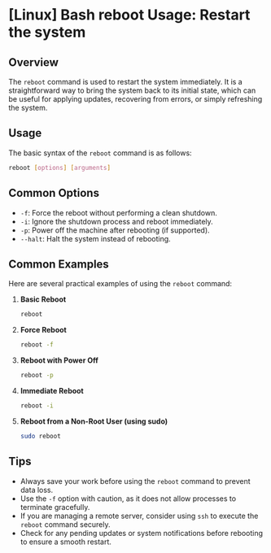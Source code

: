 # [Linux] Bash reboot Usage: Restart the system

## Overview
The `reboot` command is used to restart the system immediately. It is a straightforward way to bring the system back to its initial state, which can be useful for applying updates, recovering from errors, or simply refreshing the system.

## Usage
The basic syntax of the `reboot` command is as follows:

```bash
reboot [options] [arguments]
```

## Common Options
- `-f`: Force the reboot without performing a clean shutdown.
- `-i`: Ignore the shutdown process and reboot immediately.
- `-p`: Power off the machine after rebooting (if supported).
- `--halt`: Halt the system instead of rebooting.

## Common Examples
Here are several practical examples of using the `reboot` command:

1. **Basic Reboot**
   ```bash
   reboot
   ```

2. **Force Reboot**
   ```bash
   reboot -f
   ```

3. **Reboot with Power Off**
   ```bash
   reboot -p
   ```

4. **Immediate Reboot**
   ```bash
   reboot -i
   ```

5. **Reboot from a Non-Root User (using sudo)**
   ```bash
   sudo reboot
   ```

## Tips
- Always save your work before using the `reboot` command to prevent data loss.
- Use the `-f` option with caution, as it does not allow processes to terminate gracefully.
- If you are managing a remote server, consider using `ssh` to execute the `reboot` command securely.
- Check for any pending updates or system notifications before rebooting to ensure a smooth restart.